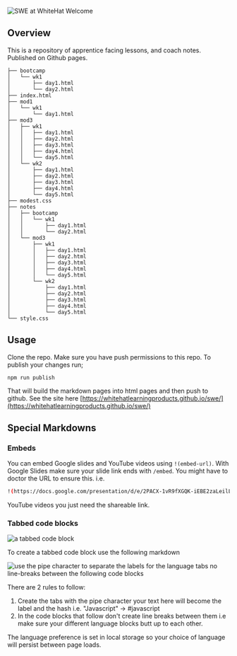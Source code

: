 
![SWE at WhiteHat Welcome](https://user-images.githubusercontent.com/4499581/92381014-fec7f500-f101-11ea-8fcd-506232e5de87.png)

## Overview

This is a repository of apprentice facing lessons, and coach notes. Published on Github pages.

```
├── bootcamp
│   └── wk1
│       ├── day1.html
│       └── day2.html
├── index.html
├── mod1
│   └── wk1
│       └── day1.html
├── mod3
│   ├── wk1
│   │   ├── day1.html
│   │   ├── day2.html
│   │   ├── day3.html
│   │   ├── day4.html
│   │   └── day5.html
│   └── wk2
│       ├── day1.html
│       ├── day2.html
│       ├── day3.html
│       ├── day4.html
│       └── day5.html
├── modest.css
├── notes
│   ├── bootcamp
│   │   └── wk1
│   │       ├── day1.html
│   │       └── day2.html
│   └── mod3
│       ├── wk1
│       │   ├── day1.html
│       │   ├── day2.html
│       │   ├── day3.html
│       │   ├── day4.html
│       │   └── day5.html
│       └── wk2
│           ├── day1.html
│           ├── day2.html
│           ├── day3.html
│           ├── day4.html
│           └── day5.html
└── style.css
```
## Usage

Clone the repo. Make sure you have push permissions to this repo. To publish your changes run;

```
npm run publish
```

That will build the markdown pages into html pages and then push to github. See the site here [https://whitehatlearningproducts.github.io/swe/](https://whitehatlearningproducts.github.io/swe/)

## Special Markdowns

### Embeds

You can embed Google slides and YouTube videos using `!(embed-url)`. With Google Slides make sure your slide link ends with `/embed`. You might have to doctor the URL to ensure this. i.e.

```sh
!(https://docs.google.com/presentation/d/e/2PACX-1vR9fXGQK-iEBE2zaLeilLJlAM0_90xheU8S1VTGyvT08hmVuKDK-sPlL34MeXf3bv-Pl8zBw9caaHti/embed)
```

YouTube videos you just need the shareable link.

### Tabbed code blocks

![a tabbed code block](https://user-images.githubusercontent.com/4499581/100463012-17bdc200-30c3-11eb-8cff-d6083f9b8b7b.gif)

To create a tabbed code block use the following markdown

![use the pipe character to separate the labels for the language tabs no line-breaks between the following code blocks](https://user-images.githubusercontent.com/4499581/100463155-4dfb4180-30c3-11eb-963c-9c168cd4f16e.png)

There are 2 rules to follow:

1. Create the tabs with the pipe character your text here will become the label and the hash i.e. "Javascript" -> #javascript
1. In the code blocks that follow don't create line breaks between them i.e make sure your different language blocks butt up to each other.

The language preference is set in local storage so your choice of language will persist between page loads.
